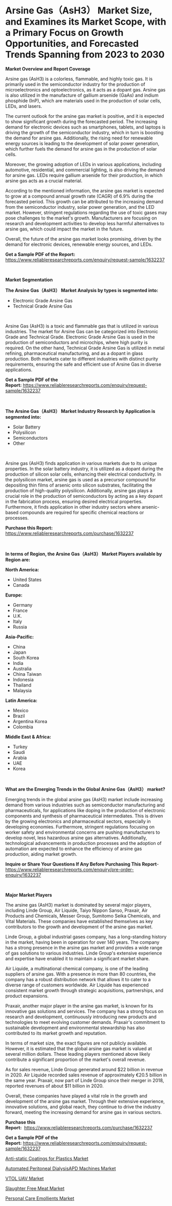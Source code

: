 <p><h1>Arsine Gas（AsH3） Market Size, and Examines its Market Scope, with a Primary Focus on Growth Opportunities, and Forecasted Trends Spanning from 2023 to 2030</h1></p><p><strong>Market Overview and Report Coverage</strong></p>
<p><p>Arsine gas (AsH3) is a colorless, flammable, and highly toxic gas. It is primarily used in the semiconductor industry for the production of microelectronics and optoelectronics, as it acts as a dopant gas. Arsine gas is also utilized in the manufacture of gallium arsenide (GaAs) and indium phosphide (InP), which are materials used in the production of solar cells, LEDs, and lasers.</p><p>The current outlook for the arsine gas market is positive, and it is expected to show significant growth during the forecasted period. The increasing demand for electronic devices such as smartphones, tablets, and laptops is driving the growth of the semiconductor industry, which in turn is boosting the demand for arsine gas. Additionally, the rising need for renewable energy sources is leading to the development of solar power generation, which further fuels the demand for arsine gas in the production of solar cells.</p><p>Moreover, the growing adoption of LEDs in various applications, including automotive, residential, and commercial lighting, is also driving the demand for arsine gas. LEDs require gallium arsenide for their production, in which arsine gas acts as a crucial material.</p><p>According to the mentioned information, the arsine gas market is expected to grow at a compound annual growth rate (CAGR) of 6.9% during the forecasted period. This growth can be attributed to the increasing demand from the semiconductor industry, solar power generation, and the LED market. However, stringent regulations regarding the use of toxic gases may pose challenges to the market's growth. Manufacturers are focusing on research and development activities to develop less harmful alternatives to arsine gas, which could impact the market in the future.</p><p>Overall, the future of the arsine gas market looks promising, driven by the demand for electronic devices, renewable energy sources, and LEDs.</p></p>
<p><strong>Get a Sample PDF of the Report:</strong> <a href="https://www.reliableresearchreports.com/enquiry/request-sample/1632237">https://www.reliableresearchreports.com/enquiry/request-sample/1632237</a></p>
<p>&nbsp;</p>
<p><strong>Market Segmentation</strong></p>
<p><strong>The Arsine Gas（AsH3） Market Analysis by types is segmented into:</strong></p>
<p><ul><li>Electronic Grade Arsine Gas</li><li>Technical Grade Arsine Gas</li></ul></p>
<p>&nbsp;</p>
<p><p>Arsine Gas (AsH3) is a toxic and flammable gas that is utilized in various industries. The market for Arsine Gas can be categorized into Electronic Grade and Technical Grade. Electronic Grade Arsine Gas is used in the production of semiconductors and microchips, where high purity is required. On the other hand, Technical Grade Arsine Gas is utilized in metal refining, pharmaceutical manufacturing, and as a dopant in glass production. Both markets cater to different industries with distinct purity requirements, ensuring the safe and efficient use of Arsine Gas in diverse applications.</p></p>
<p><strong>Get a Sample PDF of the Report:</strong>&nbsp;<a href="https://www.reliableresearchreports.com/enquiry/request-sample/1632237">https://www.reliableresearchreports.com/enquiry/request-sample/1632237</a></p>
<p>&nbsp;</p>
<p><strong>The Arsine Gas（AsH3） Market Industry Research by Application is segmented into:</strong></p>
<p><ul><li>Solar Battery</li><li>Polysilicon</li><li>Semiconductors</li><li>Other</li></ul></p>
<p>&nbsp;</p>
<p><p>Arsine gas (AsH3) finds application in various markets due to its unique properties. In the solar battery industry, it is utilized as a dopant during the production of silicon solar cells, enhancing their electrical conductivity. In the polysilicon market, arsine gas is used as a precursor compound for depositing thin films of arsenic onto silicon substrates, facilitating the production of high-quality polysilicon. Additionally, arsine gas plays a crucial role in the production of semiconductors by acting as a key dopant in the fabrication process, ensuring desired electrical properties. Furthermore, it finds application in other industry sectors where arsenic-based compounds are required for specific chemical reactions or processes.</p></p>
<p><strong>Purchase this Report:</strong>&nbsp; <a href="https://www.reliableresearchreports.com/purchase/1632237">https://www.reliableresearchreports.com/purchase/1632237</a></p>
<p>&nbsp;</p>
<p><strong>In terms of Region, the Arsine Gas（AsH3） Market Players available by Region are:</strong></p>
<p>
    <p> <strong> North America: </strong>
        <ul>
            <li>United States</li>
            <li>Canada</li>
        </ul>
        </p> 
    <p> <strong> Europe: </strong>
        <ul>
            <li>Germany</li>
            <li>France</li>
            <li>U.K.</li>
            <li>Italy</li>
            <li>Russia</li>
        </ul>
        </p> 
    <p> <strong> Asia-Pacific: </strong>
        <ul>
            <li>China</li>
            <li>Japan</li>
            <li>South Korea</li>
            <li>India</li>
            <li>Australia</li>
            <li>China Taiwan</li>
            <li>Indonesia</li>
            <li>Thailand</li>
            <li>Malaysia</li>
        </ul>
        </p> 
    <p> <strong> Latin America: </strong>
        <ul>
            <li>Mexico</li>
            <li>Brazil</li>
            <li>Argentina Korea</li>
            <li>Colombia</li>
        </ul>
        </p> 
    <p> <strong> Middle East & Africa: </strong>
        <ul>
            <li>Turkey</li>
            <li>Saudi</li>
            <li>Arabia</li>
            <li>UAE</li>
            <li>Korea</li>
        </ul>
    </p>
    </p>
<p>&nbsp;</p>
<p><strong>What are the Emerging Trends in the Global Arsine Gas（AsH3） market?</strong></p>
<p><p>Emerging trends in the global arsine gas (AsH3) market include increasing demand from various industries such as semiconductor manufacturing and pharmaceuticals, for applications like doping in the production of electronic components and synthesis of pharmaceutical intermediates. This is driven by the growing electronics and pharmaceutical sectors, especially in developing economies. Furthermore, stringent regulations focusing on worker safety and environmental concerns are pushing manufacturers to develop novel, less hazardous arsine gas alternatives. Additionally, technological advancements in production processes and the adoption of automation are expected to enhance the efficiency of arsine gas production, aiding market growth.</p></p>
<p><strong>Inquire or Share Your Questions If Any Before Purchasing This Report</strong>- <a href="https://www.reliableresearchreports.com/enquiry/pre-order-enquiry/1632237">https://www.reliableresearchreports.com/enquiry/pre-order-enquiry/1632237</a></p>
<p>&nbsp;</p>
<p><strong>Major Market Players</strong></p>
<p><p>The arsine gas (AsH3) market is dominated by several major players, including Linde Group, Air Liquide, Taiyo Nippon Sanso, Praxair, Air Products and Chemicals, Messer Group, Sumitomo Seika Chemicals, and Vital Materials. These companies have established themselves as key contributors to the growth and development of the arsine gas market.</p><p>Linde Group, a global industrial gases company, has a long-standing history in the market, having been in operation for over 140 years. The company has a strong presence in the arsine gas market and provides a wide range of gas solutions to various industries. Linde Group's extensive experience and expertise have enabled it to maintain a significant market share.</p><p>Air Liquide, a multinational chemical company, is one of the leading suppliers of arsine gas. With a presence in more than 80 countries, the company has a robust distribution network that allows it to cater to a diverse range of customers worldwide. Air Liquide has experienced consistent market growth through strategic acquisitions, partnerships, and product expansions.</p><p>Praxair, another major player in the arsine gas market, is known for its innovative gas solutions and services. The company has a strong focus on research and development, continuously introducing new products and technologies to meet evolving customer demands. Praxair's commitment to sustainable development and environmental stewardship has also contributed to its market growth and reputation.</p><p>In terms of market size, the exact figures are not publicly available. However, it is estimated that the global arsine gas market is valued at several million dollars. These leading players mentioned above likely contribute a significant proportion of the market's overall revenue.</p><p>As for sales revenue, Linde Group generated around $22 billion in revenue in 2020. Air Liquide recorded sales revenue of approximately €20.5 billion in the same year. Praxair, now part of Linde Group since their merger in 2018, reported revenues of about $11 billion in 2020.</p><p>Overall, these companies have played a vital role in the growth and development of the arsine gas market. Through their extensive experience, innovative solutions, and global reach, they continue to drive the industry forward, meeting the increasing demand for arsine gas in various sectors.</p></p>
<p><strong>Purchase this Report:</strong>&nbsp;&nbsp;<a href="https://www.reliableresearchreports.com/purchase/1632237">https://www.reliableresearchreports.com/purchase/1632237</a></p>
<p></p>
<p><strong>Get a Sample PDF of the Report:</strong>&nbsp;<a href="https://www.reliableresearchreports.com/enquiry/request-sample/1632237">https://www.reliableresearchreports.com/enquiry/request-sample/1632237</a></p>
<p><p><a href="https://github.com/rahu1503/Market-Research-Report-List-1/blob/main/anti-static-coatings-for-plastics-market.md">Anti-static Coatings for Plastics Market</a></p><p><a href="https://medium.com/@tiannathiel2023/analyzing-automated-peritoneal-dialysisapd-machines-market-global-industry-perspective-and-a62dd471ffc3">Automated Peritoneal DialysisAPD Machines Market</a></p><p><a href="https://www.linkedin.com/pulse/vtol-uav-market-size-share-amp-trends-analysis-report-fbj3f/">VTOL UAV Market</a></p><p><a href="https://medium.com/@serenaframi/slaughter-free-meat-market-insight-market-trends-growth-forecasted-from-2023-to-2030-afceb790e333">Slaughter Free Meat Market</a></p><p><a href="https://github.com/rahu1501/Market-Research-Report-List-1/blob/main/personal-care-emollients-market.md">Personal Care Emollients Market</a></p></p>